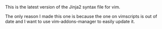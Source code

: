 This is the latest version of the Jinja2 syntax file for vim.

The only reason I made this one is because the one on vimscripts is out of date and I want to use vim-addons-manager to easily update it.
